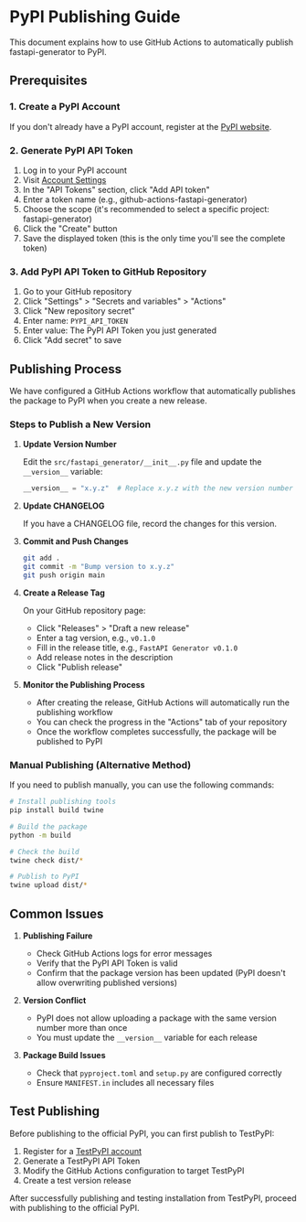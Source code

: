 # PyPI Publishing Guide

This document explains how to use GitHub Actions to automatically publish fastapi-generator to PyPI.

## Prerequisites

### 1. Create a PyPI Account

If you don't already have a PyPI account, register at the [PyPI website](https://pypi.org/account/register/).

### 2. Generate PyPI API Token

1. Log in to your PyPI account
2. Visit [Account Settings](https://pypi.org/manage/account/)
3. In the "API Tokens" section, click "Add API token"
4. Enter a token name (e.g., github-actions-fastapi-generator)
5. Choose the scope (it's recommended to select a specific project: fastapi-generator)
6. Click the "Create" button
7. Save the displayed token (this is the only time you'll see the complete token)

### 3. Add PyPI API Token to GitHub Repository

1. Go to your GitHub repository
2. Click "Settings" > "Secrets and variables" > "Actions"
3. Click "New repository secret"
4. Enter name: `PYPI_API_TOKEN`
5. Enter value: The PyPI API Token you just generated
6. Click "Add secret" to save

## Publishing Process

We have configured a GitHub Actions workflow that automatically publishes the package to PyPI when you create a new release.

### Steps to Publish a New Version

1. **Update Version Number**

   Edit the `src/fastapi_generator/__init__.py` file and update the `__version__` variable:

   ```python
   __version__ = "x.y.z"  # Replace x.y.z with the new version number
   ```

2. **Update CHANGELOG**

   If you have a CHANGELOG file, record the changes for this version.

3. **Commit and Push Changes**

   ```bash
   git add .
   git commit -m "Bump version to x.y.z"
   git push origin main
   ```

4. **Create a Release Tag**

   On your GitHub repository page:
   - Click "Releases" > "Draft a new release"
   - Enter a tag version, e.g., `v0.1.0`
   - Fill in the release title, e.g., `FastAPI Generator v0.1.0`
   - Add release notes in the description
   - Click "Publish release"

5. **Monitor the Publishing Process**

   - After creating the release, GitHub Actions will automatically run the publishing workflow
   - You can check the progress in the "Actions" tab of your repository
   - Once the workflow completes successfully, the package will be published to PyPI

### Manual Publishing (Alternative Method)

If you need to publish manually, you can use the following commands:

```bash
# Install publishing tools
pip install build twine

# Build the package
python -m build

# Check the build
twine check dist/*

# Publish to PyPI
twine upload dist/*
```

## Common Issues

1. **Publishing Failure**
   - Check GitHub Actions logs for error messages
   - Verify that the PyPI API Token is valid
   - Confirm that the package version has been updated (PyPI doesn't allow overwriting published versions)

2. **Version Conflict**
   - PyPI does not allow uploading a package with the same version number more than once
   - You must update the `__version__` variable for each release

3. **Package Build Issues**
   - Check that `pyproject.toml` and `setup.py` are configured correctly
   - Ensure `MANIFEST.in` includes all necessary files

## Test Publishing

Before publishing to the official PyPI, you can first publish to TestPyPI:

1. Register for a [TestPyPI account](https://test.pypi.org/account/register/)
2. Generate a TestPyPI API Token
3. Modify the GitHub Actions configuration to target TestPyPI
4. Create a test version release

After successfully publishing and testing installation from TestPyPI, proceed with publishing to the official PyPI. 